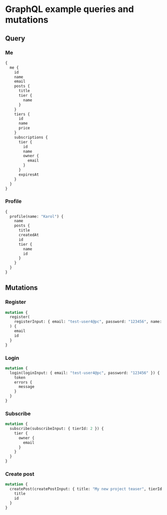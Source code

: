 # GraphQL example queries and mutations

## Query

### Me

```graphql
{
  me {
    id
    name
    email
    posts {
      title
      tier {
        name
      }
    }
    tiers {
      id
      name
      price
    }
    subscriptions {
      tier {
        id
        name
        owner {
          email
        }
      }
      expiresAt
    }
  }
}
```

### Profile

```graphql
{
  profile(name: "Karol") {
    name
    posts {
      title
      createdAt
      id
      tier {
        name
        id
      }
    }
  }
}
```

## Mutations

### Register

```graphql
mutation {
  register(
    registerInput: { email: "test-user4@pc", password: "123456", name: "Jonas" }
  ) {
    email
    id
  }
}
```

### Login

```graphql
mutation {
  login(loginInput: { email: "test-user4@pc", password: "123456" }) {
    token
    errors {
      message
    }
  }
}
```

### Subscribe

```graphql
mutation {
  subscribe(subscribeInput: { tierId: 2 }) {
    tier {
      owner {
        email
      }
    }
  }
}
```

### Create post

```graphql
mutation {
  createPost(createPostInput: { title: "My new project teaser", tierId: 1 }) {
    title
    id
  }
}
```
